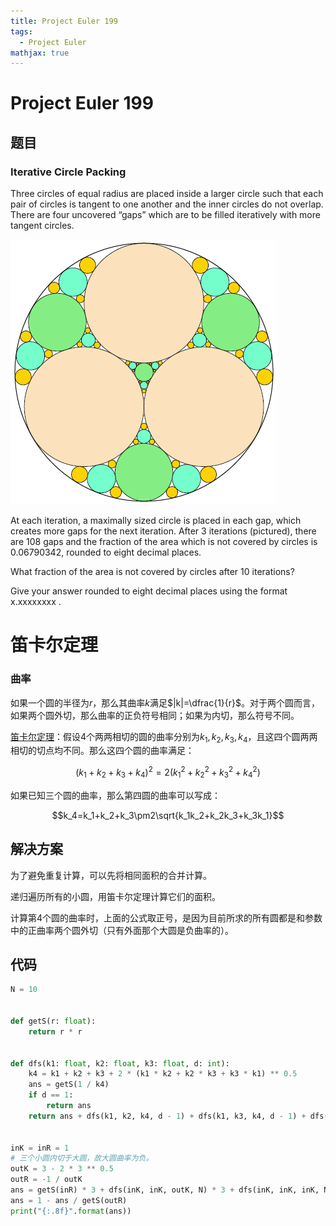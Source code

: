 ```yaml
---
title: Project Euler 199
tags:
  - Project Euler
mathjax: true
---
```

<escape><!-- more --></escape>

# Project Euler 199

## 题目

### Iterative Circle Packing

Three circles of equal radius are placed inside a larger circle such that each pair of circles is tangent to one another and the inner circles do not overlap. There are four uncovered “gaps” which are to be filled iteratively with more tangent circles.

![](../images/p199_circles_in_circles.gif)

At each iteration, a maximally sized circle is placed in each gap, which creates more gaps for the next iteration. After $3$ iterations (pictured), there are $108$ gaps and the fraction of the area which is not covered by circles is $0.06790342$, rounded to eight decimal places.

What fraction of the area is not covered by circles after $10$ iterations?

Give your answer rounded to eight decimal places using the format x.xxxxxxxx .
# 笛卡尔定理

### 曲率
如果一个圆的半径为$r$，那么其曲率$k$满足$|k|=\dfrac{1}{r}$。对于两个圆而言，如果两个圆外切，那么曲率的正负符号相同；如果为内切，那么符号不同。

[笛卡尔定理](https://en.wikipedia.org/wiki/Descartes%27_theorem)：假设$4$个两两相切的圆的曲率分别为$k_1,k_2,k_3,k_4$，且这四个圆两两相切的切点均不同。那么这四个圆的曲率满足：

$$(k_1+k_2+k_3+k_4)^2=2(k_1^2+k_2^2+k_3^2+k_4^2)$$

如果已知三个圆的曲率，那么第四圆的曲率可以写成：

$$k_4=k_1+k_2+k_3\pm2\sqrt{k_1k_2+k_2k_3+k_3k_1}$$

## 解决方案

为了避免重复计算，可以先将相同面积的合并计算。

递归遍历所有的小圆，用笛卡尔定理计算它们的面积。

计算第$4$个圆的曲率时，上面的公式取正号，是因为目前所求的所有圆都是和参数中的正曲率两个圆外切（只有外面那个大圆是负曲率的）。

## 代码

```py
N = 10


def getS(r: float):
    return r * r


def dfs(k1: float, k2: float, k3: float, d: int):
    k4 = k1 + k2 + k3 + 2 * (k1 * k2 + k2 * k3 + k3 * k1) ** 0.5
    ans = getS(1 / k4)
    if d == 1:
        return ans
    return ans + dfs(k1, k2, k4, d - 1) + dfs(k1, k3, k4, d - 1) + dfs(k2, k3, k4, d - 1)


inK = inR = 1
# 三个小圆内切于大圆，故大圆曲率为负。
outK = 3 - 2 * 3 ** 0.5
outR = -1 / outK
ans = getS(inR) * 3 + dfs(inK, inK, outK, N) * 3 + dfs(inK, inK, inK, N)
ans = 1 - ans / getS(outR)
print("{:.8f}".format(ans))

```